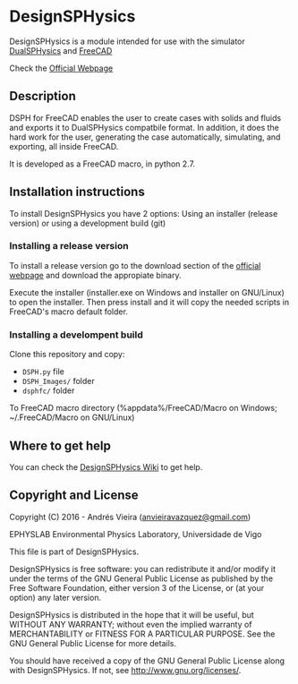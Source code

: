 # DesignSPHysics
DesignSPHysics is a module intended for use with the simulator [DualSPHysics](http://dual.sphysics.org/) and [FreeCAD](http://www.freecadweb.org/?lang=es_ES)

Check the [Official Webpage](http://design.sphysics.org)

## Description
DSPH for FreeCAD enables the user to create cases with solids and fluids and exports it to DualSPHysics compatbile format. In addition, it does the hard work for the user, generating the case automatically, simulating, and exporting, all inside FreeCAD.

It is developed as a FreeCAD macro, in python 2.7.

## Installation instructions
To install DesignSPHysics you have 2 options: Using an installer (release version) or using a development build (git)

### Installing a release version
To install a release version go to the download section of the [official webpage](http://design.sphysics.org) and download the appropiate binary. 

Execute the installer (installer.exe on Windows and installer on GNU/Linux) to open the installer. Then press install and it will copy the needed scripts in FreeCAD's macro default folder.

### Installing a develompent build
Clone this repository and copy: 
* `DSPH.py` file
* `DSPH_Images/` folder
* `dsphfc/` folder

To FreeCAD macro directory (%appdata%/FreeCAD/Macro on Windows; ~/.FreeCAD/Macro on GNU/Linux)

## Where to get help
You can check the [DesignSPHysics Wiki](http://design.sphysics.org/wiki) to get help.

## Copyright and License
Copyright (C) 2016 - Andrés Vieira (anvieiravazquez@gmail.com)

EPHYSLAB Environmental Physics Laboratory, Universidade de Vigo

This file is part of DesignSPHysics.

DesignSPHysics is free software: you can redistribute it and/or modify
it under the terms of the GNU General Public License as published by
the Free Software Foundation, either version 3 of the License, or
(at your option) any later version.

DesignSPHysics is distributed in the hope that it will be useful,
but WITHOUT ANY WARRANTY; without even the implied warranty of
MERCHANTABILITY or FITNESS FOR A PARTICULAR PURPOSE.  See the
GNU General Public License for more details.

You should have received a copy of the GNU General Public License
along with DesignSPHysics.  If not, see <http://www.gnu.org/licenses/>.